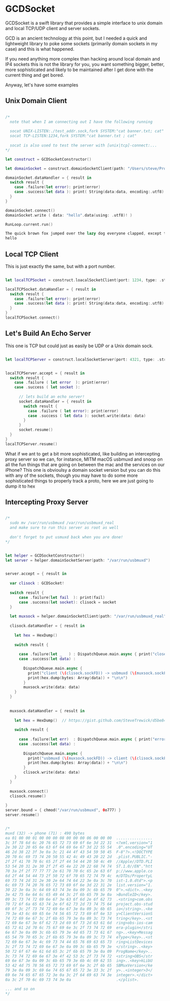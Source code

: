 # GCDSocket

GCDSocket is a swift library that provides a simple interface to unix domain and 
local TCP/UDP client and server sockets.

GCD is an ancient technology at this point, but I needed a quick and lightweight 
library to poke some sockets (primarily domain sockets in my case) and this is what 
happened.

If you need anything more complex than hacking around local domain and IP4 sockets
this is not the library for you, you want something bigger, better, more sophisticated
and likely to be maintained after I get done with the current thing and get bored.


Anyway, let's have some examples


## Unix Domain Client

```swift

/*
  note that when I am connecting out I have the following running
  
  socat UNIX-LISTEN:./test_addr.sock,fork SYSTEM:"cat banner.txt; cat"
  socat TCP-LISTEN:1234,fork SYSTEM:"cat banner.txt ; cat"
 
  socat is also used to test the server with [unix|tcp]-connect:...
*/

let construct = GCDSocketConstructor()

let domainSocket = construct.domainSocketClient(path: "/Users/steve/Projects/UVC/test_addr.sock")

domainSocket.dataHandler = { result in
  switch result {
    case .failure(let error): print(error)
    case .success(let data ): print( String(data:data, encoding:.utf8) ?? "oof" )
  }
}

domainSocket.connect()
domainSocket.write ( data: "hello".data(using: .utf8)! )

RunLoop.current.run()

The quick brown fox jumped over the lazy dog everyone clapped, except the dog, because he was lazy, also I don't think dogs can clap, because you know, hands?
hello


```

## Local TCP Client

This is just exactly the same, but with a port number.

```swift

let localTCPSocket = construct.loacalSocketClient(port: 1234, type: .stream)

localTCPSocket.dataHandler = { result in
  switch result {
    case .failure(let error): print(error)
    case .success(let data ): print( String(data:data, encoding:.utf8) ?? "oof" )
  }
}
localTCPSocket.connect()

```

## Let's Build An Echo Server

This one is TCP but could just as easily be UDP or a Unix domain sock.

```swift

let localTCPServer = construct.localSocketServer(port: 4321, type: .stream)


localTCPServer.accept = { result in
  switch result {
    case .failure ( let error  ): print(error)
    case .success ( let socket ):
      
      // lets build an echo server!
      socket.dataHandler = { result in
        switch result {
          case .failure ( let error): print(error)
          case .success ( let data ): socket.write(data: data)
        }
      }
      socket.resume()
  }
}
localTCPServer.resume()


```

What if we ant to get a bit more sophisticated, like building an intercepting proxy server
so we can, for instance, MITM macOS usbmuxd and snoop on all the fun things that are going 
on between the mac and the services on our iPhone? This one is obvioulsy a domain socket
version but you can do this with any of the sockets, though you may have to do some more
sophisticated things to properly track a proto, here we are just going to dump it to hex

## Intercepting Proxy Server

```swift

/*
  sudo mv /var/run/usbmuxd /var/run/usbmuxd_real
  and make sure to run this server as root as well
  
  don't forget to put usmuxd back when you are done!
*/


let helper = GCDSocketConstructor()
let server = helper.domainSocketServer(path: "/var/run/usbmuxd")


server.accept = { result in
  
  var clisock : GCDSocket!
  
  switch result {
      case .failure(let fail  ): print(fail)
      case .success(let socket): clisock = socket
  }
  
  let muxsock = helper.domainSocketClient(path: "/var/run/usbmuxd_real")
  
  clisock.dataHandler = { result in
    
    let hex = HexDump()
    
    switch result {
      
      case .failure(let _   ) : DispatchQueue.main.async { print("closed muxd: \(clisock.sockFD)") }
      case .success(let data) :
        
        DispatchQueue.main.async {
          print("client (\(clisock.sockFD)) -> usbmuxd (\(muxsock.sockFD)) : \(data.count) bytes")
          print(hex.dump(bytes: Array(data)) + "\n\n")
        }
        muxsock.write(data: data)
    }
  }
  
  
  muxsock.dataHandler = { result in
    
    let hex = HexDump()  // https://gist.github.com/SteveTrewick/d5be84b6125de321d035fa9497134856
    
    switch result {
      
      case .failure(let err)  : DispatchQueue.main.async { print("error: \(err)") }
      case .success(let data) :
      
        DispatchQueue.main.async {
          print("usbmuxd (\(muxsock.sockFD)) -> client (\(clisock.sockFD)) : \(data.count) bytes")
          print(hex.dump(bytes: Array(data)) + "\n\n")
        }
        clisock.write(data: data)
    }
  }
  
  muxsock.connect()
  clisock.resume()
  
}
server.bound = { chmod("/var/run/usbmuxd", 0o777) }
server.resume()


/*
muxd (32) -> phone (71) : 490 bytes
ea 01 00 00 01 00 00 00 08 00 00 00 06 00 00 00  ................
3c 3f 78 6d 6c 20 76 65 72 73 69 6f 6e 3d 22 31  <?xml.version="1
2e 30 22 20 65 6e 63 6f 64 69 6e 67 3d 22 55 54  .0".encoding="UT
46 2d 38 22 3f 3e 0a 3c 21 44 4f 43 54 59 50 45  F-8"?>.<!DOCTYPE
20 70 6c 69 73 74 20 50 55 42 4c 49 43 20 22 2d  .plist.PUBLIC."-
2f 2f 41 70 70 6c 65 2f 2f 44 54 44 20 50 4c 49  //Apple//DTD.PLI
53 54 20 31 2e 30 2f 2f 45 4e 22 20 22 68 74 74  ST.1.0//EN"."htt
70 3a 2f 2f 77 77 77 2e 61 70 70 6c 65 2e 63 6f  p://www.apple.co
6d 2f 44 54 44 73 2f 50 72 6f 70 65 72 74 79 4c  m/DTDs/PropertyL
69 73 74 2d 31 2e 30 2e 64 74 64 22 3e 0a 3c 70  ist-1.0.dtd">.<p
6c 69 73 74 20 76 65 72 73 69 6f 6e 3d 22 31 2e  list.version="1.
30 22 3e 0a 3c 64 69 63 74 3e 0a 09 3c 6b 65 79  0">.<dict>..<key
3e 42 75 6e 64 6c 65 49 44 3c 2f 6b 65 79 3e 0a  >BundleID</key>.
09 3c 73 74 72 69 6e 67 3e 63 6f 6d 2e 6f 62 73  .<string>com.obs
70 72 6f 6a 65 63 74 2e 6f 62 73 2d 73 74 75 64  project.obs-stud
69 6f 3c 2f 73 74 72 69 6e 67 3e 0a 09 3c 6b 65  io</string>..<ke
79 3e 43 6c 69 65 6e 74 56 65 72 73 69 6f 6e 53  y>ClientVersionS
74 72 69 6e 67 3c 2f 6b 65 79 3e 0a 09 3c 73 74  tring</key>..<st
72 69 6e 67 3e 6f 62 73 2d 69 6f 73 2d 63 61 6d  ring>obs-ios-cam
65 72 61 2d 70 6c 75 67 69 6e 3c 2f 73 74 72 69  era-plugin</stri
6e 67 3e 0a 09 3c 6b 65 79 3e 4d 65 73 73 61 67  ng>..<key>Messag
65 54 79 70 65 3c 2f 6b 65 79 3e 0a 09 3c 73 74  eType</key>..<st
72 69 6e 67 3e 4c 69 73 74 44 65 76 69 63 65 73  ring>ListDevices
3c 2f 73 74 72 69 6e 67 3e 0a 09 3c 6b 65 79 3e  </string>..<key>
50 72 6f 67 4e 61 6d 65 3c 2f 6b 65 79 3e 0a 09  ProgName</key>..
3c 73 74 72 69 6e 67 3e 4f 42 53 3c 2f 73 74 72  <string>OBS</str
69 6e 67 3e 0a 09 3c 6b 65 79 3e 6b 4c 69 62 55  ing>..<key>kLibU
53 42 4d 75 78 56 65 72 73 69 6f 6e 3c 2f 6b 65  SBMuxVersion</ke
79 3e 0a 09 3c 69 6e 74 65 67 65 72 3e 33 3c 2f  y>..<integer>3</
69 6e 74 65 67 65 72 3e 0a 3c 2f 64 69 63 74 3e  integer>.</dict>
0a 3c 2f 70 6c 69 73 74 3e 0a                    .</plist>.

... and so on
*/
```

